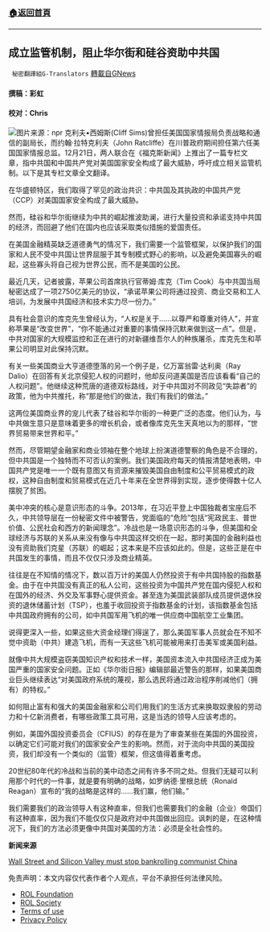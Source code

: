 ###  [:house:返回首頁](https://github.com/ourhimalayas/txt)
---


## 成立监管机制，阻止华尔街和硅谷资助中共国
` 秘密翻譯組G-Translators` [轉載自GNews](https://gnews.org/zh-hans/1780199/)

#### 撰稿：彩虹

#### 校对：Chris
![](https://assets.gnews.org/wp-content/uploads/2021/12/ratcliffe-5-21-20_wide-5c96a19d480aaaee04a9127aa443635bf7410eed-scaled.jpg)图片来源：npr
克利夫•西姆斯(Cliff Sims)曾担任美国国家情报局负责战略和通信的副局长，而约翰·拉特克利夫（John Ratcliffe）在川普政府期间担任第六任美国国家情报总监。12月21日，两人联合在《福克斯新闻》上推出了一篇专栏文章，指中共国和中国共产党对美国国家安全构成了最大威胁，呼吁成立相关监管机制。以下是其专栏文章全文翻译。

在华盛顿特区，我们取得了罕见的政治共识：中共国及其执政的中国共产党（CCP）对美国国家安全构成了最大威胁。

然而，硅谷和华尔街继续为中共的崛起推波助澜，进行大量投资和承诺支持中共国的经济，而回避了他们在国内也应该采取类似措施的爱国责任。

在美国金融精英缺乏道德勇气的情况下，我们需要一个监管框架，以保护我们的国家和人民不受中共国让世界屈服于其专制模式野心的影响，以及避免美国寡头的崛起，这些寡头将自己视为世界公民，而不是美国的公民。

最近几天，记者披露，苹果公司首席执行官蒂姆·库克（Tim Cook）与中共国当局秘密达成了一项2750亿美元的协议，“承诺苹果公司将通过投资、商业交易和工人培训，为发展中共国经济和技术实力尽一份力。”

具有社会意识的库克先生曾经认为，“人权是关于……以尊严和尊重对待人”，并宣称苹果是“改变世界”，“你不能通过对重要的事情保持沉默来做到这一点”。但是，中共对国家的大规模监控和正在进行的对新疆维吾尔人的种族屠杀，库克先生和苹果公司明显对此保持沉默。

有关一些美国商业大亨道德堕落的另一个例子是，亿万富翁雷·达利奥（Ray Dalio）在回答有关北京侵犯人权的问题时，他却反问道美国是否应该看看“自己的人权问题”。他继续这种荒唐的道德双标路线，对于中共国对不同政见“失踪者”的政策，他为中共推托，称“那是他们的做法，我们有我们的做法。”

这两位美国商业界的宠儿代表了硅谷和华尔街的一种更广泛的态度。他们认为，与中共做生意只是意味着更多的增长机会，或者像库克先生天真地以为的那样，“世界贸易带来世界和平。”

然而，尽管期望金融家和商业领袖在整个地球上扮演道德警察的角色是不合理的，但中共国是一个独特而不可否认的案例。我们美国政府每天的情报清楚地表明，中国共产党是唯一一个既有意图又有资源来摧毁美国自由制度和公平贸易模式的政权，这种自由制度和贸易模式在近几十年来在全世界得到实现，逐步使得数十亿人摆脱了贫困。

美中冲突的核心是意识形态的斗争。2013年，在习近平登上中国独裁者宝座后不久，中共领导层在一份秘密文件中被警告，党面临的“危险”包括“宪政民主、普世价值、公民社会和西方的新闻理念”。冷战也是一场意识形态的斗争，但美国和全球经济与苏联的关系从来没有像与中共国这样交织在一起，那时美国的金融利益也没有资助我们克星（苏联）的崛起；这本来是不应该如此的。但是，这些正是在中共国发生的事情，而且不仅仅只涉及商业精英。

往往是在不知情的情况下，数以百万计的美国人仍然投资于有中共国持股的指数基金。由于在中共国没有真正的私人公司，这些投资为中国共产党在国内侵犯人权和在国外的经济、外交及军事野心提供资金。甚至连为美国武装部队成员提供退休投资的退休储蓄计划（TSP），也羞于收回投资于指数基金的计划，该指数基金包括中共国政府拥有的公司，如中共国军用飞机的唯一供应商中国航空工业集团。

说得更深入一些，如果这些大资金经理们得逞了，那么美国军事人员就会在不知不觉中资助（中共）建造飞机，而有一天这些飞机可能被用来打击美军或美国利益。

就像中共大规模盗窃美国知识产权和技术一样，美国资本流入中共国经济正成为美国严重的国家安全问题。正如《华尔街日报》编辑部最近警告的那样，如果美国商业巨头继续表达“对美国政府系统的蔑视，那么选民将通过政治程序削减他们（拥有）的特权。”

如何阻止富有和强大的美国金融家和公司们用我们的生活方式来换取奴隶般的劳动力和十亿新消费者，有哪些政策工具可用，这是当选的领导人应该考虑的。

例如，美国外国投资委员会（CFIUS）的存在是为了审查某些在美国的外国投资，以确定它们可能对我们的国家安全产生的影响。然而，对于流向中共国的美国投资，我们却没有一个类似的（监管）框架，但这值得着重考虑。

20世纪80年代的冷战和当前的美中动态之间有许多不同之处。但我们无疑可以利用那个时代的一件事，就是要有明确的战略，如罗纳德·里根总统（Ronald Reagan）宣布的“我的战略是这样的……我们赢，他们输。”

我们需要我们的政治领导人有这种直率，但我们也需要我们的金融（企业）帝国们有这种直率，因为我们不能仅仅只是政府对中共国做出回应。讽刺的是，在这种情况下，我们的方法必须更像中共国对美国的方法：必须是全社会性的。

**新闻来源**

[Wall Street and Silicon Valley must stop bankrolling communist China](https://www.foxnews.com/opinion/wall-street-silicon-valley-communist-china-john-ratcliffe)

 

免责声明：本文内容仅代表作者个人观点，平台不承担任何法律风险。

- [ROL Foundation](https://rolfoundation.org/)
- [ROL Society](https://rolsociety.org/)
- [Terms of use](https://gnews.org/terms-of-use-3/)
- [Privacy Policy](https://gnews.org/privacy-policy/)
